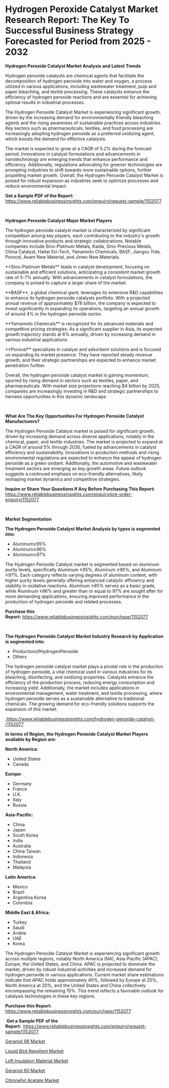 <p><h1>Hydrogen Peroxide Catalyst Market Research Report: The Key To Successful Business Strategy Forecasted for Period from 2025 - 2032</h1></p><p><strong>Hydrogen Peroxide Catalyst Market Analysis and Latest Trends</strong></p>
<p><p>Hydrogen peroxide catalysts are chemical agents that facilitate the decomposition of hydrogen peroxide into water and oxygen, a process utilized in various applications, including wastewater treatment, pulp and paper bleaching, and textile processing. These catalysts enhance the efficiency of hydrogen peroxide reactions and are essential for achieving optimal results in industrial processes.</p><p>The Hydrogen Peroxide Catalyst Market is experiencing significant growth, driven by the increasing demand for environmentally friendly bleaching agents and the rising awareness of sustainable practices across industries. Key sectors such as pharmaceuticals, textiles, and food processing are increasingly adopting hydrogen peroxide as a preferred oxidizing agent, which boosts the demand for effective catalysts.</p><p>The market is expected to grow at a CAGR of 5.2% during the forecast period. Innovations in catalyst formulations and advancements in nanotechnology are emerging trends that enhance performance and efficiency. Additionally, regulations advocating for greener technologies are prompting industries to shift towards more sustainable options, further propelling market growth. Overall, the Hydrogen Peroxide Catalyst Market is poised for robust expansion as industries seek to optimize processes and reduce environmental impact.</p></p>
<p><strong>Get a Sample PDF of the Report:&nbsp;</strong> <a href="https://www.reliablebusinessinsights.com/enquiry/request-sample/1152077?utm_campaign=63&utm_medium=2&utm_source=Github&utm_content=ia&utm_term=31032025&utm_id=hydrogen-peroxide-catalyst">https://www.reliablebusinessinsights.com/enquiry/request-sample/1152077</a></p>
<p>&nbsp;</p>
<p><strong>Hydrogen Peroxide Catalyst Major Market Players</strong></p>
<p><p>The hydrogen peroxide catalyst market is characterized by significant competition among key players, each contributing to the industry's growth through innovative products and strategic collaborations. Notable companies include Sino-Platinum Metals, Kaida, Sino-Precious Metals, China Catalyst, Haitai Sci-Tech, Yamamoto Chemicals, BASF, Jiangsu Yida, Porocel, Avant New Material, and Jinwo New Materials.</p><p>**Sino-Platinum Metals** leads in catalyst development, focusing on sustainable and efficient solutions, anticipating a consistent market growth rate of 5-7% annually. With advancements in catalyst formulations, the company is poised to capture a larger share of the market.</p><p>**BASF**, a global chemical giant, leverages its extensive R&D capabilities to enhance its hydrogen peroxide catalysts portfolio. With a projected annual revenue of approximately $78 billion, the company is expected to invest significantly in expanding its operations, targeting an annual growth of around 4% in the hydrogen peroxide sector.</p><p>**Yamamoto Chemicals** is recognized for its advanced materials and competitive pricing strategies. As a significant supplier in Asia, its expected growth trajectory stands at 6% annually, driven by increasing demand in various industrial applications.</p><p>**Porocel** specializes in catalyst and adsorbent solutions and is focused on expanding its market presence. They have reported steady revenue growth, and their strategic partnerships are expected to enhance market penetration further.</p><p>Overall, the hydrogen peroxide catalyst market is gaining momentum, spurred by rising demand in sectors such as textiles, paper, and pharmaceuticals. With market size projections reaching $4 billion by 2025, companies are increasingly investing in R&D and strategic partnerships to harness opportunities in this dynamic landscape.</p></p>
<p>&nbsp;</p>
<p><strong>What Are The Key Opportunities For Hydrogen Peroxide Catalyst Manufacturers?</strong></p>
<p><p>The Hydrogen Peroxide Catalyst market is poised for significant growth, driven by increasing demand across diverse applications, notably in the chemical, paper, and textile industries. The market is projected to expand at a CAGR of around 5% through 2030, fueled by advancements in catalyst efficiency and sustainability. Innovations in production methods and rising environmental regulations are expected to enhance the appeal of hydrogen peroxide as a green oxidant. Additionally, the automotive and wastewater treatment sectors are emerging as key growth areas. Future outlook suggests a continued emphasis on eco-friendly alternatives, likely reshaping market dynamics and competitive strategies.</p></p>
<p><strong>Inquire or Share Your Questions If Any Before Purchasing This Report:</strong> <a href="https://www.reliablebusinessinsights.com/enquiry/pre-order-enquiry/1152077?utm_campaign=63&utm_medium=2&utm_source=Github&utm_content=ia&utm_term=31032025&utm_id=hydrogen-peroxide-catalyst">https://www.reliablebusinessinsights.com/enquiry/pre-order-enquiry/1152077</a></p>
<p>&nbsp;</p>
<p><strong>Market Segmentation</strong></p>
<p><strong>The Hydrogen Peroxide Catalyst Market Analysis by types is segmented into:</strong></p>
<p><ul><li>Aluminum≥95%</li><li>Aluminum≥96%</li><li>Aluminum≥97%</li></ul></p>
<p><p>The Hydrogen Peroxide Catalyst market is segmented based on aluminum purity levels, specifically Aluminum ≥95%, Aluminum ≥96%, and Aluminum ≥97%. Each category reflects varying degrees of aluminum content, with higher purity levels generally offering enhanced catalytic efficiency and stability in oxidative reactions. Aluminum ≥95% serves as a basic grade, while Aluminum ≥96% and greater than or equal to 97% are sought after for more demanding applications, ensuring improved performance in the production of hydrogen peroxide and related processes.</p></p>
<p><strong>Purchase this Report:&nbsp;</strong><a href="https://www.reliablebusinessinsights.com/purchase/1152077?utm_campaign=63&utm_medium=2&utm_source=Github&utm_content=ia&utm_term=31032025&utm_id=hydrogen-peroxide-catalyst">https://www.reliablebusinessinsights.com/purchase/1152077</a></p>
<p>&nbsp;</p>
<p><strong>The Hydrogen Peroxide Catalyst Market Industry Research by Application is segmented into:</strong></p>
<p><ul><li>ProductionofHydrogenPeroxide</li><li>Others</li></ul></p>
<p><p>The hydrogen peroxide catalyst market plays a pivotal role in the production of hydrogen peroxide, a vital chemical used in various industries for its bleaching, disinfecting, and oxidizing properties. Catalysts enhance the efficiency of the production process, reducing energy consumption and increasing yield. Additionally, the market includes applications in environmental management, water treatment, and textile processing, where hydrogen peroxide serves as a sustainable alternative to traditional chemicals. The growing demand for eco-friendly solutions supports the expansion of this market.</p></p>
<p><a href="https://www.reliablebusinessinsights.com/hydrogen-peroxide-catalyst-r1152077?utm_campaign=63&utm_medium=2&utm_source=Github&utm_content=ia&utm_term=31032025&utm_id=hydrogen-peroxide-catalyst">&nbsp;https://www.reliablebusinessinsights.com/hydrogen-peroxide-catalyst-r1152077</a></p>
<p><strong>In terms of Region, the Hydrogen Peroxide Catalyst Market Players available by Region are:</strong></p>
<p>
    <p> <strong> North America: </strong>
        <ul>
            <li>United States</li>
            <li>Canada</li>
        </ul>
        </p> 
    <p> <strong> Europe: </strong>
        <ul>
            <li>Germany</li>
            <li>France</li>
            <li>U.K.</li>
            <li>Italy</li>
            <li>Russia</li>
        </ul>
        </p> 
    <p> <strong> Asia-Pacific: </strong>
        <ul>
            <li>China</li>
            <li>Japan</li>
            <li>South Korea</li>
            <li>India</li>
            <li>Australia</li>
            <li>China Taiwan</li>
            <li>Indonesia</li>
            <li>Thailand</li>
            <li>Malaysia</li>
        </ul>
        </p> 
    <p> <strong> Latin America: </strong>
        <ul>
            <li>Mexico</li>
            <li>Brazil</li>
            <li>Argentina Korea</li>
            <li>Colombia</li>
        </ul>
        </p> 
    <p> <strong> Middle East & Africa: </strong>
        <ul>
            <li>Turkey</li>
            <li>Saudi</li>
            <li>Arabia</li>
            <li>UAE</li>
            <li>Korea</li>
        </ul>
    </p>
    </p>
<p><p>The Hydrogen Peroxide Catalyst Market is experiencing significant growth across multiple regions, notably North America (NA), Asia-Pacific (APAC), Europe, the United States, and China. APAC is projected to dominate the market, driven by robust industrial activities and increased demand for hydrogen peroxide in various applications. Current market share estimations indicate that APAC holds approximately 40%, followed by Europe at 25%, North America at 20%, and the United States and China collectively encompassing the remaining 15%. This trend reflects a favorable outlook for catalysis technologies in these key regions.</p></p>
<p><strong>Purchase this Report: </strong><a href="https://www.reliablebusinessinsights.com/purchase/1152077?utm_campaign=63&utm_medium=2&utm_source=Github&utm_content=ia&utm_term=31032025&utm_id=hydrogen-peroxide-catalyst">https://www.reliablebusinessinsights.com/purchase/1152077</a></p>
<p>&nbsp;<strong>Get a Sample PDF of the Report:&nbsp;&nbsp;</strong><a href="https://www.reliablebusinessinsights.com/enquiry/request-sample/1152077?utm_campaign=63&utm_medium=2&utm_source=Github&utm_content=ia&utm_term=31032025&utm_id=hydrogen-peroxide-catalyst">https://www.reliablebusinessinsights.com/enquiry/request-sample/1152077</a></p>
<p><strong></strong></p>
<p><p><a href="https://github.com/keeniielokl/Market-Research-Report-List-1/blob/main/geraniol-98-market.md?utm_campaign=63&utm_medium=2&utm_source=Github&utm_content=ia&utm_term=31032025&utm_id=hydrogen-peroxide-catalyst">Geraniol 98 Market</a></p><p><a href="https://github.com/kocssequen/Market-Research-Report-List-1/blob/main/liquid-bird-repellent-market.md?utm_campaign=63&utm_medium=2&utm_source=Github&utm_content=ia&utm_term=31032025&utm_id=hydrogen-peroxide-catalyst">Liquid Bird Repellent Market</a></p><p><a href="https://github.com/jemmysolin5k/Market-Research-Report-List-1/blob/main/loft-insulation-material-market.md?utm_campaign=63&utm_medium=2&utm_source=Github&utm_content=ia&utm_term=31032025&utm_id=hydrogen-peroxide-catalyst">Loft Insulation Material Market</a></p><p><a href="https://github.com/chlihakwatsi/Market-Research-Report-List-1/blob/main/geraniol-60-market.md?utm_campaign=63&utm_medium=2&utm_source=Github&utm_content=ia&utm_term=31032025&utm_id=hydrogen-peroxide-catalyst">Geraniol 60 Market</a></p><p><a href="https://github.com/sokurgleyde/Market-Research-Report-List-1/blob/main/citronellyl-acetate-market.md?utm_campaign=63&utm_medium=2&utm_source=Github&utm_content=ia&utm_term=31032025&utm_id=hydrogen-peroxide-catalyst">Citronellyl Acetate Market</a></p></p>